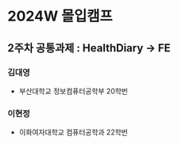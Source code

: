 # 2024W 몰입캠프 

## 2주차 공통과제 : HealthDiary -> FE

### 김대영
- 부산대학교 정보컴퓨터공학부 20학번

### 이현정
- 이화여자대학교 컴퓨터공학과 22학번